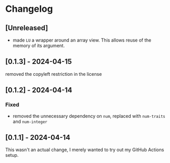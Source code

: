 # Changelog

## [Unreleased]

- made `LU` a wrapper around an array view. This allows reuse of the memory of its argument.

## [0.1.3] - 2024-04-15

removed the copyleft restriction in the license

## [0.1.2] - 2024-04-14

### Fixed

- removed the unnecessary dependency on `num`, replaced with `num-traits` and
  `num-integer`

## [0.1.1] - 2024-04-14

This wasn't an actual change, I merely wanted to try out my GitHub Actions
setup.

